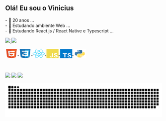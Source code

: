 ## Olá! Eu sou o Vinicius
<div>
  <p>
    - 👨 20 anos ...<br>
    - 🏫 Estudando ambiente Web ...<br>
    - 👀 Estudando React.js / React Native e Typescript ...
  </p>
  
</div>

<div>
  <a href="https://github.com/vinnedev">
  <img height="160em" src="https://github-readme-stats.vercel.app/api?username=vinnedev&show_icons=true&theme=dark&include_all_commits=true&count_private=false"/>
  <img height="160em" src="https://github-readme-stats.vercel.app/api/top-langs/?username=vinnedev&layout=compact&langs_count=10&theme=dark"/>
</div>
<br>
<div style="display: inline_block">
  <img align="center" alt="Rafa-HTML" height="30" width="40" src="https://raw.githubusercontent.com/devicons/devicon/master/icons/html5/html5-original.svg">
  <img align="center" alt="Rafa-CSS" height="30" width="40" src="https://raw.githubusercontent.com/devicons/devicon/master/icons/css3/css3-original.svg">
  <img align="center" alt="Rafa-React" height="30" width="40" src="https://raw.githubusercontent.com/devicons/devicon/master/icons/react/react-original.svg">
  <img align="center" alt="Rafa-Js" height="30" width="40" src="https://raw.githubusercontent.com/devicons/devicon/master/icons/javascript/javascript-plain.svg">
  <img align="center" alt="Rafa-Ts" height="30" width="40" src="https://raw.githubusercontent.com/devicons/devicon/master/icons/typescript/typescript-plain.svg">
  <img align="center" alt="Rafa-Python" height="30" width="40" src="https://raw.githubusercontent.com/devicons/devicon/master/icons/python/python-original.svg">

</div>
  
##
<br>  
<div>
  <a href="https://www.instagram.com/vs_abreu" target="_blank"><img src="https://img.shields.io/badge/-Instagram-%23E4405F?style=for-the-badge&logo=instagram&logoColor=white" target="_blank"></a>
  <a href = "mailto:vs.abreu@hotmail.com"><img src="https://img.shields.io/badge/Gmail-D14836?style=for-the-badge&logo=gmail&logoColor=white" target="_blank"></a>
  <a href="https://www.linkedin.com/in/vs-abreu/" target="_blank"><img src="https://img.shields.io/badge/-LinkedIn-%230077B5?style=for-the-badge&logo=linkedin&logoColor=white" target="_blank"></a>   
</div>
  
  ![Snake animation](https://raw.githubusercontent.com/Platane/snk/output/github-contribution-grid-snake.svg)
